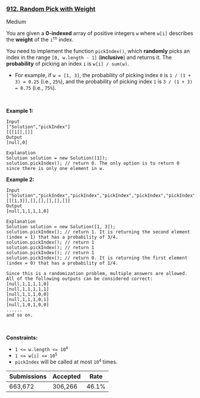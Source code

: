 ### [912. Random Pick with Weight](https://leetcode.com/problems/random-pick-with-weight)

Medium

You are given a __0-indexed__ array of positive integers `` w `` where `` w[i] `` describes the __weight__ of the <code>i<sup>th</sup></code> index.

You need to implement the function `` pickIndex() ``, which __randomly__ picks an index in the range `` [0, w.length - 1] `` (__inclusive__) and returns it. The __probability__ of picking an index `` i `` is `` w[i] / sum(w) ``.

*   For example, if `` w = [1, 3] ``, the probability of picking index `` 0 `` is `` 1 / (1 + 3) = 0.25 `` (i.e., `` 25% ``), and the probability of picking index `` 1 `` is `` 3 / (1 + 3) = 0.75 `` (i.e., `` 75% ``).

 

__Example 1:__

```
Input
["Solution","pickIndex"]
[[[1]],[]]
Output
[null,0]

Explanation
Solution solution = new Solution([1]);
solution.pickIndex(); // return 0. The only option is to return 0 since there is only one element in w.
```

__Example 2:__

```
Input
["Solution","pickIndex","pickIndex","pickIndex","pickIndex","pickIndex"]
[[[1,3]],[],[],[],[],[]]
Output
[null,1,1,1,1,0]

Explanation
Solution solution = new Solution([1, 3]);
solution.pickIndex(); // return 1. It is returning the second element (index = 1) that has a probability of 3/4.
solution.pickIndex(); // return 1
solution.pickIndex(); // return 1
solution.pickIndex(); // return 1
solution.pickIndex(); // return 0. It is returning the first element (index = 0) that has a probability of 1/4.

Since this is a randomization problem, multiple answers are allowed.
All of the following outputs can be considered correct:
[null,1,1,1,1,0]
[null,1,1,1,1,1]
[null,1,1,1,0,0]
[null,1,1,1,0,1]
[null,1,0,1,0,0]
......
and so on.
```

 

__Constraints:__

*   <code>1 <= w.length <= 10<sup>4</sup></code>
*   <code>1 <= w[i] <= 10<sup>5</sup></code>
*   `` pickIndex `` will be called at most <code>10<sup>4</sup></code> times.

| Submissions    | Accepted     | Rate   |
| -------------- | ------------ | ------ |
| 663,672 | 306,266 | 46.1% |